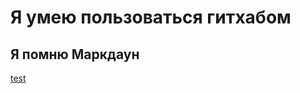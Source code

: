 # Я умею пользоваться гитхабом #
## Я помню Маркдаун ##
[test](https://github.com/carolineberzina/lingdata/edit/main/TEST/)

